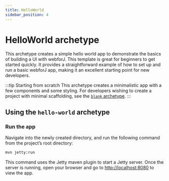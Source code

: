 ```yaml
---
title: HelloWorld
sidebar_position: 4
---
```


<!-- vale off -->
# HelloWorld archetype
<!-- vale on -->

This archetype creates a simple hello world app to demonstrate the basics of building a UI with webforJ. This template is great for beginners to get started quickly. It provides a straightforward example of how to set up and run a basic webforJ app, making it an excellent starting point for new developers.

:::tip Starting from scratch
This archetype creates a minimalistic app with a few components and some styling. For developers wishing to create a project with minimal scaffolding, see the [`blank` archetype](./blank).
::: 

## Using the `hello-world` archetype

<ComponentArchetype
project="hello-world"
/>

### Run the app

Navigate into the newly created directory, and run the following command from the project’s root directory:

```bash
mvn jetty:run
```

This command uses the Jetty maven plugin to start a Jetty server. Once the server is running, open your browser and go to [http://localhost:8080](http://localhost:8080) to view the app.

